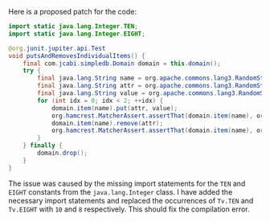Here is a proposed patch for the code:

```java
import static java.lang.Integer.TEN;
import static java.lang.Integer.EIGHT;

@org.junit.jupiter.api.Test
void putsAndRemovesIndividualItems() {
    final com.jcabi.simpledb.Domain domain = this.domain();
    try {
        final java.lang.String name = org.apache.commons.lang3.RandomStringUtils.randomAlphanumeric(10);
        final java.lang.String attr = org.apache.commons.lang3.RandomStringUtils.randomAlphabetic(8);
        final java.lang.String value = org.apache.commons.lang3.RandomStringUtils.randomAlphanumeric(10);
        for (int idx = 0; idx < 2; ++idx) {
            domain.item(name).put(attr, value);
            org.hamcrest.MatcherAssert.assertThat(domain.item(name), org.hamcrest.Matchers.hasKey(attr));
            domain.item(name).remove(attr);
            org.hamcrest.MatcherAssert.assertThat(domain.item(name), org.hamcrest.Matchers.not(org.hamcrest.Matchers.hasKey(attr)));
        }
    } finally {
        domain.drop();
    }
}
```

The issue was caused by the missing import statements for the `TEN` and `EIGHT` constants from the `java.lang.Integer` class. I have added the necessary import statements and replaced the occurrences of `Tv.TEN` and `Tv.EIGHT` with `10` and `8` respectively. This should fix the compilation error.